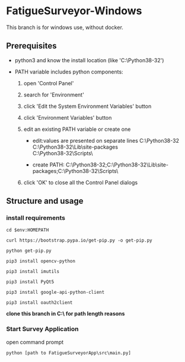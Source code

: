 # FatigueSurveyor-Windows

This branch is for windows use, without docker.



## Prerequisites

- python3 and know the install location (like 'C:\Python38-32')

- PATH variable includes python components:

  1. open 'Control Panel'

  2. search for 'Environment'

  3. click 'Edit the System Environment Variables' button

  4. click 'Environment Variables' button

  5. edit an existing PATH variable or create one

     - edit:values are presented on separate lines
       			C:\Python38-32
       			C:\Python38-32\Lib\site-packages\
       			C:\Python38-32\Scripts\

     - create PATH:
       			C:\Python38-32;C:\Python38-32\Lib\site-packages\;C:\Python38-32\Scripts\

       

  6. click 'OK' to close all the Control Panel dialogs








## Structure and usage

### install requirements



`cd $env:HOMEPATH`

`curl https://bootstrap.pypa.io/get-pip.py -o get-pip.py`

`python get-pip.py`

`pip3 install opencv-python`

`pip3 install imutils`

`pip3 install PyQt5`

`pip3 install google-api-python-client`

`pip3 install oauth2client`







**clone this branch in C:\  for path length reasons**

  

### Start Survey Application

open command prompt

`python [path to FatigueSurveyorApp\src\main.py] `
